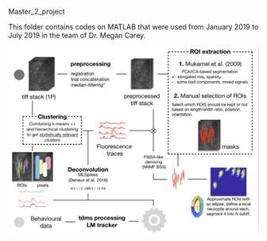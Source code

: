 Master_2_project

This folder contains codes on MATLAB that were used from January 2019 to July 2019
in the team of Dr. Megan Carey. 


![image](https://github.com/LeonardDupont/Master_2_project/blob/master/Screen%20Shot%202019-03-19%20at%2011.47.35.png)
      
